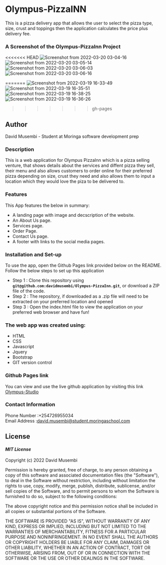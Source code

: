 # Olympus-PizzaINN
This is a pizza delivery app that allows the user to select the pizza type, size, crust and toppings then the application calculates the price plus delivery fee.

### A Screenshot of the Olympus-PizzaInn Project 
<<<<<<< HEAD
![Screenshot from 2022-03-20 03-04-16](https://user-images.githubusercontent.com/51710726/159142644-754cafea-146e-4755-a609-e3b05a0a0685.png)
![Screenshot from 2022-03-20 03-05-14](https://user-images.githubusercontent.com/51710726/159142645-8920edab-d28e-4553-81a2-e552b5d2277a.png)
![Screenshot from 2022-03-20 03-06-03](https://user-images.githubusercontent.com/51710726/159142646-05c046b8-7c4a-49f7-8d19-4b43c4e2ecea.png)
![Screenshot from 2022-03-20 03-06-16](https://user-images.githubusercontent.com/51710726/159142648-a384661d-a2ac-4cb3-a007-79e4e2313f12.png)

=======
![Screenshot from 2022-03-19 16-33-49](https://user-images.githubusercontent.com/51710726/159123429-ddf5583f-7863-4f3e-9296-04bc7e7c6800.png)
![Screenshot from 2022-03-19 16-35-51](https://user-images.githubusercontent.com/51710726/159123439-c23c1095-0e4c-401e-8f12-19357e4ad74e.png)
![Screenshot from 2022-03-19 16-38-25](https://user-images.githubusercontent.com/51710726/159123447-b7624192-1746-4cc4-8611-44306403fc08.png)
![Screenshot from 2022-03-19 16-36-26](https://user-images.githubusercontent.com/51710726/159123450-4bebf60d-6df2-43bb-b9ac-b948722ae4b3.png)
>>>>>>> gh-pages

## Author
David Musembi - Student at Moringa software development prep

### Description
  This is a web application for Olympus PizzaInn which is a pizza selling venture, that shows details about the services and diffent pizza they sell, their menu and also allows customers to order online for their preferred pizza depending on size, crust they need and also allows them to input a location which they would love the piza to be delivered to.
### Features
This App features the below in summary:
* A landing page with image and decscription of the website.
* An About Us page.
* Services page.
* Order Page.
* Contact Us page.
* A footer with links to the social media pages.



### Installation and Set-up
To use the app, open the Github Pages link provided below on the README.
Follow the below steps to set up this application
* Step 1 : Clone this repository using **`git@github.com:davidmusembi/Olympus-PizzaInn.git`**, or download a ZIP file of the code.
* Step 2 : The repository, if downloaded as a .zip file will need to be extracted on your preferred location and opened
* Step 3 : Open the index.html file to view the application on your preferred web browser and have fun!

  
### The web app was created using:
* HTML  
* CSS
* Javascript
* Jquery  
* Bootstrap
* GIT version control



### Github Pages link
You can view and use the live github application by visiting this link [Olympus-Studio](https://davidmusembi.github.io/Olympus-PizzaInn/)

### Contact Information 
Phone Number :+254726955034<br>
Email Address :david.musembi@student.moringaschool.com<br>

## License
#### *MIT License*

Copyright (c) 2022 David Musembi

Permission is hereby granted, free of charge, to any person obtaining a copy
of this software and associated documentation files (the "Software"), to deal
in the Software without restriction, including without limitation the rights
to use, copy, modify, merge, publish, distribute, sublicense, and/or sell
copies of the Software, and to permit persons to whom the Software is
furnished to do so, subject to the following conditions:

The above copyright notice and this permission notice shall be included in all
copies or substantial portions of the Software.

THE SOFTWARE IS PROVIDED "AS IS", WITHOUT WARRANTY OF ANY KIND, EXPRESS OR
IMPLIED, INCLUDING BUT NOT LIMITED TO THE WARRANTIES OF MERCHANTABILITY,
FITNESS FOR A PARTICULAR PURPOSE AND NONINFRINGEMENT. IN NO EVENT SHALL THE
AUTHORS OR COPYRIGHT HOLDERS BE LIABLE FOR ANY CLAIM, DAMAGES OR OTHER
LIABILITY, WHETHER IN AN ACTION OF CONTRACT, TORT OR OTHERWISE, ARISING FROM,
OUT OF OR IN CONNECTION WITH THE SOFTWARE OR THE USE OR OTHER DEALINGS IN THE
SOFTWARE.
